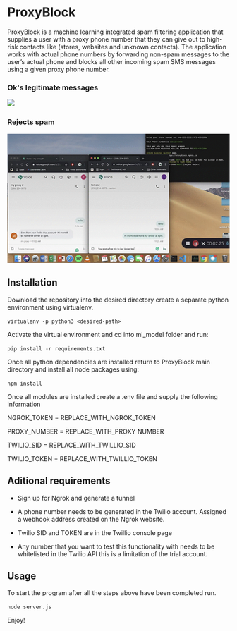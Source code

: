 
# ProxyBlock

ProxyBlock is a machine learning integrated spam filtering application that supplies a user with a proxy phone number that they can give out to high-risk contacts like (stores, websites and unknown contacts). The application works with actual phone numbers by forwarding non-spam messages to the user’s actual phone and blocks all other incoming spam SMS messages using a given proxy phone number.


### Ok's legitimate messages
![](graphic1.gif)

### Rejects spam
![](graphic2.gif)


## Installation

Download the repository into the desired directory create a separate python environment using virtualenv.

`virtualenv -p python3 <desired-path>`

Activate the virtual environment and cd into ml_model folder and run:

`pip install -r requirements.txt`

Once all python dependencies are installed return to ProxyBlock main directory and install all node packages using:

`npm install`

Once all modules are installed create a .env file and supply the following information

  

NGROK_TOKEN = REPLACE_WITH_NGROK_TOKEN

PROXY_NUMBER = REPLACE_WITH_PROXY NUMBER

TWILIO_SID = REPLACE_WITH_TWILLIO_SID

TWILIO_TOKEN = REPLACE_WITH_TWILLIO_TOKEN

  

## Aditional requirements

  

- Sign up for Ngrok and generate a tunnel

- A phone number needs to be generated in the Twilio account. Assigned a webhook address created on the Ngrok website.

- Twilio SID and TOKEN are in the Twillio console page

- Any number that you want to test this functionality with needs to be whitelisted in the Twilio API this is a limitation of the trial account.

  

## Usage

  

To start the program after all the steps above have been completed run.

  

`node server.js`

  

Enjoy!
